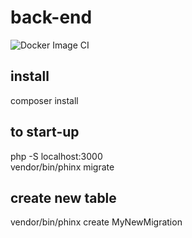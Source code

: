 # back-end 

![Docker Image CI](https://github.com/vives-projectwerk-2-2020/back-end/workflows/Docker%20Image%20CI/badge.svg?branch=develop)

## install

composer install

## to start-up

php -S localhost:3000  
vendor/bin/phinx migrate

## create new table

vendor/bin/phinx create MyNewMigration
